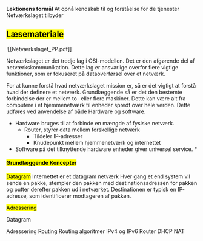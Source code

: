 **Lektionens formål**
At opnå kendskab til og forståelse for de tjenester Netværkslaget tilbyder

## <mark class="hltr-orange">Læsemateriale</mark>
![[Netværkslaget_PP.pdf]]

Netværkslaget er det tredje lag i OSI-modellen. Det er den afgørende del af netværkskommunikation. Dette lag er ansvarlige overfor flere vigtige funktioner, som er fokuseret på dataoverførsel over et netværk. 

For at kunne forstå hvad netværkslaget mission er, så er det vigtigt at forstå hvad der definere et netværk. Grundlæggende så er det den bestemte forbindelse der er mellem to- eller flere maskiner. Dette kan være alt fra computere i et hjemmenetværk til enheder spredt over hele verden. 
Dette udføres ved anvendelse af både Hardware og software.
* Hardware bruges til at forbinde en mængde af fysiske netværk. 
	- Router, styrer data mellem forskellige netværk
		- Tildeler IP-adresser
		- Knudepunkt mellem hjemmenetværk og internettet
* Software på det tilknyttende hardware enheder giver universel service. 
	* 
#### <mark class="hltr-red">Grundlæggende Koncepter</mark>

<mark class="hltr-red">Datagram</mark>
Internettet er et datagram netværk
Hver gang et end system vil sende en pakke, stempler den pakken med destinationsadressen
for pakken og putter derefter pakken ud i netværket. Destinationen er typisk en IP-adresse, som identificerer modtageren af pakken.

<mark class="hltr-red">Adressering</mark>






Datagram

Adressering
Routing 
Routing algoritmer
IPv4 og IPv6
Router
DHCP
NAT

